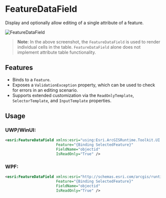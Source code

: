 # FeatureDataField

Display and optionally allow editing of a single attribute of a feature.

![FeatureDataField](https://user-images.githubusercontent.com/1378165/73389879-ebaa9800-4289-11ea-8e4e-de153a6a371a.png)

> **Note**: In the above screenshot, the `FeatureDataField` is used to render individual cells in the table. `FeatureDataField` alone does not implement attribute table functionality.

## Features

- Binds to a `Feature`.
- Exposes a `ValidationException` property, which can be used to check for errors in an editing scenario.
- Supports extended customization via the `ReadOnlyTemplate`, `SelectorTemplate`, and `InputTemplate` properties.

## Usage

### UWP/WinUI:

```xml
<esri:FeatureDataField xmlns:esri="using:Esri.ArcGISRuntime.Toolkit.UI.Controls"
                       Feature="{Binding SelectedFeature}"
                       FieldName="objectid"
                       IsReadOnly="True" />
```

### WPF:

```xml
<esri:FeatureDataField xmlns:esri="http://schemas.esri.com/arcgis/runtime/2013"
                       Feature="{Binding SelectedFeature}"
                       FieldName="objectid"
                       IsReadOnly="True" />
```

